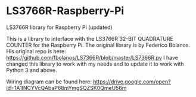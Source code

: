 # LS3766R-Raspberry-Pi
LS3766R library for Raspberry Pi (updated)

This is a library to interface with the LS3766R 32-BIT QUADRATURE COUNTER for the Raspberry Pi.
The original library is by Federico Bolanos. His original repo is here: https://github.com/fbolanos/LS7366R/blob/master/LS7366R.py
I have changed this library to work with my needs and to update it to work with Python 3 and above.

Wiring diagram can be found here: https://drive.google.com/open?id=1A1INCYVcQAbaP68mYmgSQZSK0QmeU56m
